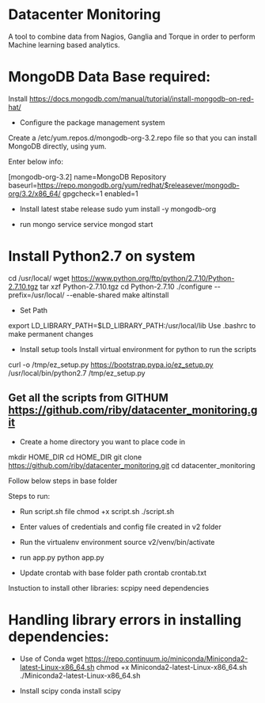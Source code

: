 # Datacenter Monitoring
A tool to combine data from Nagios, Ganglia and Torque in order to perform Machine learning based analytics.

# MongoDB Data Base required:
Install
https://docs.mongodb.com/manual/tutorial/install-mongodb-on-red-hat/

- Configure the package management system

Create a /etc/yum.repos.d/mongodb-org-3.2.repo file so that you can install MongoDB directly, using yum.

Enter below info:

[mongodb-org-3.2]
name=MongoDB Repository
baseurl=https://repo.mongodb.org/yum/redhat/$releasever/mongodb-org/3.2/x86_64/
gpgcheck=1
enabled=1

- Install latest stabe release
sudo yum install -y mongodb-org

- run mongo service
service mongod start

# Install Python2.7 on system

cd /usr/local/
wget https://www.python.org/ftp/python/2.7.10/Python-2.7.10.tgz
tar xzf Python-2.7.10.tgz
cd Python-2.7.10
./configure --prefix=/usr/local/ --enable-shared
make altinstall

- Set Path 

export LD_LIBRARY_PATH=$LD_LIBRARY_PATH:/usr/local/lib
Use .bashrc to make permanent changes 

- Install setup tools
Install virtual environment for python to run the scripts

curl -o /tmp/ez_setup.py https://bootstrap.pypa.io/ez_setup.py
/usr/local/bin/python2.7 /tmp/ez_setup.py

## Get all the scripts from GITHUM https://github.com/riby/datacenter_monitoring.git
- Create a home directory you want to place code in 

mkdir HOME_DIR
cd HOME_DIR
git clone https://github.com/riby/datacenter_monitoring.git
cd datacenter_monitoring

Follow below steps in base folder

Steps to run:

- Run script.sh file
chmod +x script.sh
./script.sh

- Enter values of credentials and config file created in v2 folder

- Run the virtualenv environment
source v2/venv/bin/activate

- run app.py
python app.py

- Update crontab with base folder path
crontab crontab.txt

Instuction to install other libraries:
scpipy need dependencies

# Handling library errors in installing dependencies:
- Use of Conda
wget https://repo.continuum.io/miniconda/Miniconda2-latest-Linux-x86_64.sh
chmod +x Miniconda2-latest-Linux-x86_64.sh
./Miniconda2-latest-Linux-x86_64.sh

- Install scipy
conda install scipy






